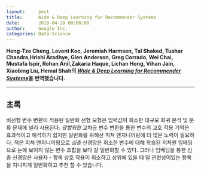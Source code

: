 ```yaml
---
layout:     post
title:      Wide & Deep Learning for Recommender Systems
date:       2018-04-28 00:00:00
author:     Google Inc.
categories: Data-Science
---  
```

  
  
**Heng-Tze Cheng, Levent Koc, Jeremiah Harmsen, Tal Shaked, Tushar Chandra,Hrishi Aradhye, Glen Anderson, Greg Corrado, Wei Chai, Mustafa Ispir, Rohan Anil,Zakaria Haque, Lichan Hong, Vihan Jain, Xiaobing Liu, Hemal Shah의 [*Wide & Deep Learning for Recommender Systems*](https://arxiv.org/pdf/1606.07792v1.pdf)을 번역했습니다.**
  
  
- - -
  
## 초록
  
비선형 변수 변환이 적용된 일반화 선형 모형은 입력값이 희소한 대규모 회귀 분석 및 분류 문제에 널리 사용된다. *광범위한* 교차곱 변수 변환을 통한 변수의 교호 작용 기억은 효과적이고 해석하기 쉽지만 일반화를 위해선 피쳐 엔지니어링에 더 많은 노력이 필요하다. 적은 피쳐 엔지니어링으로 *심층* 신경망은 희소한 변수에 대해 학습된 저차원 임베딩으로 눈에 보이지 않는 변수 조합을 보다 잘 일반화할 수 있다. 그러나 임베딩을 통한 심층 신경망은 사용자 - 항목 상호 작용이 희소하고 상위에 있을 때 덜 관련성이있는 항목을 지나치게 일반화하고 추천 할 수 있습니다.
